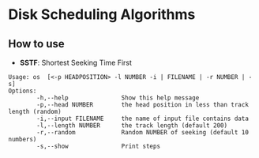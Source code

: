 # Disk Scheduling Algorithms

## How to use
- **SSTF**: Shortest Seeking Time First
```
Usage: os  [<-p HEADPOSITION> -l NUMBER -i | FILENAME | -r NUMBER | -s]
Options:
        -h,--help               Show this help message
        -p,--head NUMBER        the head position in less than track length (random)
        -i,--input FILENAME     the name of input file contains data
        -l,--length NUMBER      the track length (default 200)
        -r,--random             Random NUMBER of seeking (default 10 numbers)
        -s,--show               Print steps
```
